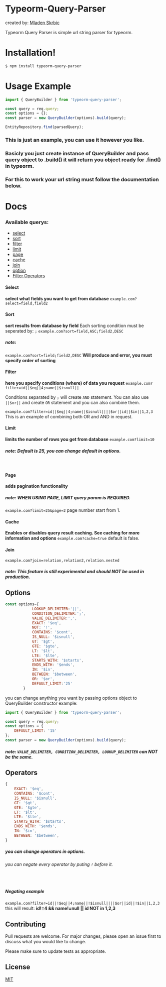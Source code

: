# Typeorm-Query-Parser

created by: [Mladen Skrbic](https://github.com/LaMbA3)


Typeorm Query Parser is simple url string parser for typeorm.

# Installation!

```sh
$ npm install typeorm-query-parser
```

# Usage Example

```javascript
import { QueryBuilder } from 'typeorm-query-parser';

const query = req.query;
const options = {};
const parser = new QueryBuilder(options).build(query);

EntityRepository.find(parsedQuery);
```

### This is just an example, you can use it however you like.
### Basicly you just create instance of QueryBuilder and pass query object to .build() it will return you object ready for .find() in typeorm.
### For this to work your url string must follow the documentation below.

# Docs

### Available querys:
- [select](#Select)
- [sort](#Sort)
- [filter](#Filter)
- [limit](#Limit)
- [page](#Page)
- [cache](#Cache)
- [join](#Join)
- [option](#Options)
- [Filter Operators](#Operators)

#### Select
**select what fields you want to get from database**
```example.com?select=field,field2```

#### Sort
**sort results from database by field**
Each sorting condition must be seperated by: ```;```
```example.com?sort=field,ASC;field2,DESC```
##### note: 
```example.com?sort=field;field2,DESC```
**Will produce and error, you must specify order of sorting**

#### Filter
**here you specify conditions (where) of data you request**
```example.com?filter=id||$eq||4;name||$isnull||```

Conditions separated by ```;``` will create ```AND``` statement.
You can also use ```||$or||``` and create ```OR``` statement and you can also combine them.

```example.com?filter=id||$eq||4;name||$isnull||||$or||id||$in||1,2,3```
This is an example of combining both OR and AND in request.

#### Limit
**limits the number of rows you get from database**
```example.com?limit=10```
##### note: Default is 25, you can change default in options. 
&nbsp;
#### Page
**adds pagination functionality**
##### note: WHEN USING PAGE, LIMIT query param is REQUIRED.
```example.com?limit=25&page=2```
page number start from 1. 

#### Cache
**Enables or disables query result caching. See caching for more information and options**
```example.com?cache=true```
default is false.

#### Join
```example.com?join=relation,relation2,relation.nested```
##### note: This feature is still experimental and should NOT be used in production.

## Options
```javascript
const options={
            LOOKUP_DELIMITER:'||',
            CONDITION_DELIMITER:';',
            VALUE_DELIMITER:',',
            EXACT: '$eq',
            NOT: '!',
            CONTAINS: '$cont',
            IS_NULL: '$isnull',
            GT: '$gt',
            GTE: '$gte',
            LT: '$lt',
            LTE: '$lte',
            STARTS_WITH: '$starts',
            ENDS_WITH: '$ends',
            IN: '$in',
            BETWEEN: '$between',
            OR: '$or',
            DEFAULT_LIMIT:'25'
        }
```
you can change anything you want by passing options object to QueryBuilder constructor
example:
```javascript
import { QueryBuilder } from 'typeorm-query-parser';

const query = req.query;
const options = {
    DEFAULT_LIMIT: '15'
};
const parser = new QueryBuilder(options).build(query);
```
##### note: ```VALUE_DELIMITER, CONDITION_DELIMITER, LOOKUP_DELIMITER``` can NOT be the same.

## Operators
```javascript
{
    EXACT: '$eq',
    CONTAINS: '$cont',
    IS_NULL: '$isnull',
    GT: '$gt',
    GTE: '$gte',
    LT: '$lt',
    LTE: '$lte',
    STARTS_WITH: '$starts',
    ENDS_WITH: '$ends',
    IN: '$in',
    BETWEEN: '$between',
}
```
##### you can change operators in options.
###### you can negate every operator by puting ```!``` before it.
&nbsp;
##### Negating example
```example.com?filter=id||!$eq||4;name||!$isnull||||$or||id||!$in||1,2,3```
this will result: **id!=4 && name!=null || id NOT in 1,2,3**
## Contributing
Pull requests are welcome. For major changes, please open an issue first to discuss what you would like to change.

Please make sure to update tests as appropriate.

## License
[MIT](https://choosealicense.com/licenses/mit/)